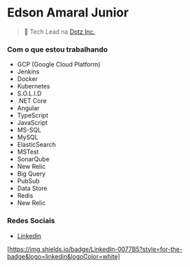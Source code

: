 # Edson Amaral Junior 

> 🏢 Tech Lead na <a href="http://www.dotz.com.br/" target="_blank">Dotz Inc.</a>

### Com o que estou trabalhando
* GCP (Google Cloud Platform)
* Jenkins
* Docker
* Kubernetes
* S.O.L.I.D
* .NET Core
* Angular
* TypeScript
* JavaScript
* MS-SQL
* MySQL
* ElasticSearch
* MSTest
* SonarQube
* New Relic
* Big Query
* PubSub
* Data Store
* Redis
* New Relic

### Redes Sociais
- <a href="https://linkedin.com/in/edsonamaral/" target="_blank">Linkedin</a>

[https://img.shields.io/badge/LinkedIn-0077B5?style=for-the-badge&logo=linkedin&logoColor=white]
